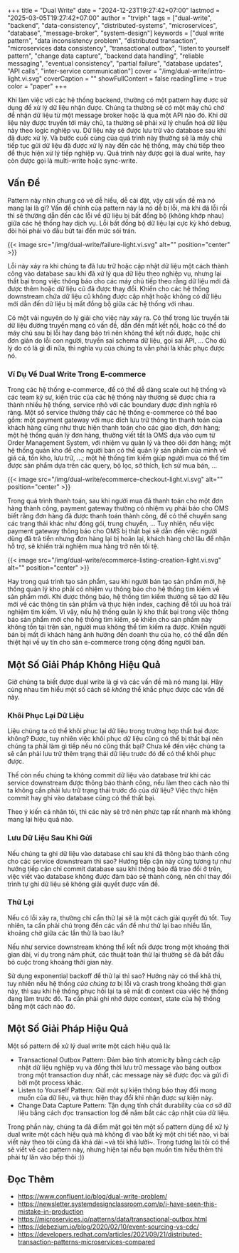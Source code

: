 +++
title = "Dual Write"
date = "2024-12-23T19:27:42+07:00"
lastmod = "2025-03-05T19:27:42+07:00"
author = "trviph"
tags = ["dual-write", "backend", "data-consistency", "distributed-systems", "microservices", "database", "message-broker", "system-design"]
keywords = ["dual write pattern", "data inconsistency problem", "distributed transaction", "microservices data consistency", "transactional outbox", "listen to yourself pattern", "change data capture", "backend data handling", "reliable messaging", "eventual consistency", "partial failure", "database updates", "API calls", "inter-service communication"]
cover = "/img/dual-write/intro-light.vi.svg"
coverCaption = ""
showFullContent = false
readingTime = true
color = "paper"
+++

Khi làm việc với các hệ thống backend, thường có một pattern hay được sử dụng để xử lý dữ liệu nhận được.
Chúng ta thường sẽ có một máy chủ chờ để nhận dữ liệu từ một message broker hoặc là qua một API nào đó.
Khi dữ liệu này được truyền tới máy chủ, ta thường sẽ phải xử lý chuẩn hoá dữ liệu này theo logic nghiệp
vụ. Dữ liệu này sẽ được lưu trữ vào database sau khi đã được xử lý. Và bước cuối cùng của quá trình này
thường sẽ là máy chủ tiếp tục gửi dữ liệu đã được xử lý này đến các hệ thống, máy chủ tiếp theo để thực
hiện xử lý tiếp nghiệp vụ. Quá trình này được gọi là dual write, hay còn được gọi là multi-write hoặc
sync-write.

## Vấn Đề

Pattern này nhìn chung có vẻ dễ hiểu, dễ cài đặt, vậy cái vấn đề mà nó mang lại là gì?
Vấn đề chính của pattern này là nó dễ bị lỗi, mà khi đã lỗi rồi thì sẽ thường dẫn đến các lỗi
về dữ liệu bị bất đồng bộ (không khớp nhau) giữa các hệ thống hay dịch vụ. Lỗi bất đồng bộ dữ liệu
lại cực kỳ khó debug, đòi hỏi phải vò đầu bứt tai đến mức sói trán.

{{< image src="/img/dual-write/failure-light.vi.svg" alt="" position="center" >}}

Lỗi này xảy ra khi chúng ta đã lưu trữ hoặc cập nhật dữ liệu một cách thành công vào database sau khi
đã xử lý qua dữ liệu theo nghiệp vụ, nhưng lại thất bại trong việc thông báo cho các máy chủ tiếp theo
rằng dữ liệu mới đã được thêm hoặc dữ liệu cũ đã được thay đổi. Khiến cho các hệ thống downstream chứa
dữ liệu cũ không được cập nhật hoặc không có dữ liệu mới dẫn đến dữ liệu bị mất đồng bộ giữa các hệ thống
với nhau.

Có một vài nguyên do lý giải cho việc này xảy ra. Có thể trong lúc truyền tải dữ liệu đường truyền mạng
có vấn đề, dẫn đến mất kết nối, hoặc có thể do máy chủ sau bị lỗi hay đang bảo trì nên không thể kết nối
được, hoặc chỉ đơn giản do lỗi con người, truyền sai schema dữ liệu, gọi sai API, ... Cho dù lý do có là
gì đi nữa, thì nghĩa vụ của chúng ta vẫn phải là khắc phục được nó.

### Ví Dụ Về Dual Write Trong E-commerce

Trong các hệ thống e-commerce, để có thể dễ dàng scale out hệ thống và các team kỹ sư, kiến trúc của các hệ
thống này thường sẽ được chia ra thành nhiều hệ thống, service nhỏ với các boundary được định nghĩa rõ ràng.
Một số service thường thấy các hệ thống e-commerce có thể bao gồm: một payment gateway với mục đích lưu trữ
thông tin thanh toán của khách hàng cũng như thực hiện thanh toán cho các giao dịch, đơn hàng; một hệ thống
quản lý đơn hàng, thường viết tắt là OMS dựa vào cụm từ Order Management System, với nhiệm vụ quản lý và
theo dõi đơn hàng; một hệ thống quản kho để cho người bán có thể quản lý sản phẩm của mình về giá cả,
tồn kho, lưu trữ, ...; một hệ thống tìm kiếm giúp người mua có thể tìm được sản phẩm dựa trên các query,
bộ lọc, sở thích, lịch sử mua bán, ...

{{< image src="/img/dual-write/ecommerce-checkout-light.vi.svg" alt="" position="center" >}}

Trong quá trình thanh toán, sau khi người mua đã thanh toán cho một đơn hàng thành công, payment gateway
thường có nhiệm vụ phải báo cho OMS biết rằng đơn hàng đã được thanh toán thành công, để có thể chuyển
sang các trạng thái khác như đóng gói, trung chuyển, ... Tuy nhiên, nếu việc payment gateway thông báo
cho OMS bị thất bại sẽ dẫn đến việc người dùng đã trả tiền nhưng đơn hàng lại bị hoãn lại, khách
hàng chờ lâu để nhận hỗ trợ, sẽ khiến trải nghiệm mua hàng trở nên tồi tệ.

{{< image src="/img/dual-write/ecommerce-listing-creation-light.vi.svg" alt="" position="center" >}}

Hay trong quá trình tạo sản phẩm, sau khi người bán tạo sản phẩm mới, hệ thống quản lý kho phải có nhiệm vụ
thông báo cho hệ thống tìm kiếm về sản phẩm mới. Khi được thông báo, hệ thống tìm kiếm thường sẽ tạo dữ liệu
mới về các thông tin sản phẩm và thực hiện index, caching để tối ưu hoá trải nghiệm tìm kiếm. Vì vậy, nếu
hệ thống quản lý kho thất bại trong việc thông báo sản phẩm mới cho hệ thống tìm kiếm, sẽ khiến cho sản phẩm
này không tồn tại trên sàn, người mua không thể tìm kiếm ra được. Khiến người bán bị mất đi khách hàng ảnh hưởng đến
doanh thu của họ, có thể dẫn đến thiệt hại về uy tín cho sàn e-commerce trong cộng đồng người bán.

## Một Số Giải Pháp Không Hiệu Quả

Giờ chúng ta biết được dual write là gì và các vấn đề mà nó mang lại. Hãy cùng nhau tìm hiểu một số cách
sẽ *không* thể khắc phục được các vấn đề này.

### Khôi Phục Lại Dữ Liệu

Liệu chúng ta có thể khôi phục lại dữ liệu trong trường hợp thất bại được không? Được, tuy nhiên việc
khôi phục dữ liệu cũng có thể bị thất bại nên chúng ta phải làm gì tiếp nếu nó cũng thất bại?
Chưa kể đến việc chúng ta sẽ cần phải lưu trữ thêm trạng thái dữ liệu trước đó để có thể khôi phục được.

Thế còn nếu chúng ta không commit dữ liệu vào database trừ khi các service downstream được thông báo thành công,
nếu làm theo cách nào thì ta không cần phải lưu trữ trạng thái trước đó của dữ liệu? Việc thực hiện commit hay
ghi vào database cũng có thể thất bại.

Theo ý kiến cá nhân tôi, thì các này sẽ trở nên phức tạp rất nhanh mà không mang lại hiệu quả nào.

### Lưu Dữ Liệu Sau Khi Gửi

Nếu chúng ta ghi dữ liệu vào database chỉ sau khi đã thông báo thành công cho các service downstream thì sao?
Hướng tiếp cận này cũng tương tự như hướng tiếp cận chỉ commit database sau khi thông báo đã trao đổi ở trên,
việc viết vào database không được đảm bảo sẽ thành công, nên chỉ thay đổi trình tự ghi dữ liệu sẽ không giải
quyết được vấn đề.

### Thử Lại

Nếu có lỗi xảy ra, thường chỉ cần thử lại sẽ là một cách giải quyết đủ tốt.
Tuy nhiên, ta cần phải chú trọng đến các vấn đề như thử lại bao nhiều lần, khoảng chờ giữa các lần
thử là bao lâu?

Nếu như service downstream không thể kết nối được trong một khoảng thời gian dài, ví dụ trong năm phút,
các thuật toán thử lại thường sẽ đã bắt đầu bỏ cuộc trong khoảng thời gian này.

Sử dụng exponential backoff để thử lại thì sao? Hướng này có thể khả thi, tuy nhiên nếu hệ thống *của chúng
ta* bị lỗi và crash trong khoảng thời gian này, thì sau khi hệ thống phục hồi lại ta sẽ mất đi context của
việc hệ thống đang làm trước đó. Ta cần phải ghi nhớ được context, state của hệ thống bằng một cách nào đó.

## Một Số Giải Pháp Hiệu Quả

Một số pattern để xử lý dual write một cách hiệu quả là:

- Transactional Outbox Pattern: Đảm bảo tính atomicity bằng cách cập nhật dữ liệu nghiệp vụ và đồng thời lưu trữ message vào bảng outbox trong một transaction duy nhất, các message này sẽ được đọc và gửi đi bởi một process khác.
- Listen to Yourself Pattern: Gửi một sự kiện thông báo thay đổi mong muốn của dữ liệu, và thực hiện thay đổi khi nhận được sự kiện này.
- Change Data Capture Pattern: Tận dụng tính chất durability của cơ sở dữ liệu bằng cách đọc transaction log để nắm bắt các cập nhật của dữ liệu.

Trong phần này, chúng ta đã điểm mặt gọi tên một số pattern dùng để xử lý dual write một cách hiệu quả
mà không đi vào bất kỳ một chi tiết nào, vì bài viết này theo tôi cũng đã khá dài ~và tôi khá lười~.
Trong tương lai tôi có thể sẽ viết về các pattern này, nhưng hiện tại nếu bạn muốn tìm hiểu thêm thì phải
tự lăn vào bếp thôi :))

## Đọc Thêm

- <https://www.confluent.io/blog/dual-write-problem/>
- <https://newsletter.systemdesignclassroom.com/p/i-have-seen-this-mistake-in-production>
- <https://microservices.io/patterns/data/transactional-outbox.html>
- <https://debezium.io/blog/2020/02/10/event-sourcing-vs-cdc/>
- <https://developers.redhat.com/articles/2021/09/21/distributed-transaction-patterns-microservices-compared>
